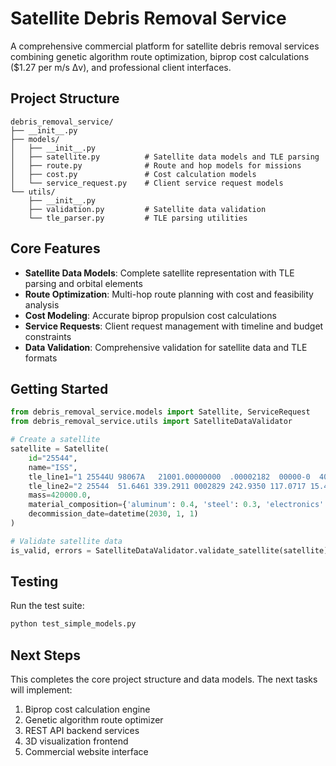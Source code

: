 # Satellite Debris Removal Service

A comprehensive commercial platform for satellite debris removal services combining genetic algorithm route optimization, biprop cost calculations ($1.27 per m/s Δv), and professional client interfaces.

## Project Structure

```
debris_removal_service/
├── __init__.py
├── models/
│   ├── __init__.py
│   ├── satellite.py          # Satellite data models and TLE parsing
│   ├── route.py              # Route and hop models for missions
│   ├── cost.py               # Cost calculation models
│   └── service_request.py    # Client service request models
└── utils/
    ├── __init__.py
    ├── validation.py         # Satellite data validation
    └── tle_parser.py         # TLE parsing utilities
```

## Core Features

- **Satellite Data Models**: Complete satellite representation with TLE parsing and orbital elements
- **Route Optimization**: Multi-hop route planning with cost and feasibility analysis
- **Cost Modeling**: Accurate biprop propulsion cost calculations
- **Service Requests**: Client request management with timeline and budget constraints
- **Data Validation**: Comprehensive validation for satellite data and TLE formats

## Getting Started

```python
from debris_removal_service.models import Satellite, ServiceRequest
from debris_removal_service.utils import SatelliteDataValidator

# Create a satellite
satellite = Satellite(
    id="25544",
    name="ISS",
    tle_line1="1 25544U 98067A   21001.00000000  .00002182  00000-0  40768-4 0  9992",
    tle_line2="2 25544  51.6461 339.2911 0002829 242.9350 117.0717 15.48919103123456",
    mass=420000.0,
    material_composition={'aluminum': 0.4, 'steel': 0.3, 'electronics': 0.2, 'other': 0.1},
    decommission_date=datetime(2030, 1, 1)
)

# Validate satellite data
is_valid, errors = SatelliteDataValidator.validate_satellite(satellite)
```

## Testing

Run the test suite:
```bash
python test_simple_models.py
```

## Next Steps

This completes the core project structure and data models. The next tasks will implement:
1. Biprop cost calculation engine
2. Genetic algorithm route optimizer
3. REST API backend services
4. 3D visualization frontend
5. Commercial website interface